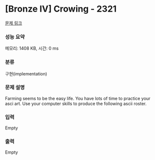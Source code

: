 # [Bronze IV] Crowing - 2321 

[문제 링크](https://www.acmicpc.net/problem/2321) 

### 성능 요약

메모리: 1408 KB, 시간: 0 ms

### 분류

구현(implementation)

### 문제 설명

<p>Farming seems to be the easy life. You have lots of time to practice your asci art. Use your computer skills to produce the following ascii roster.</p>

### 입력 

 Empty

### 출력 

 Empty

